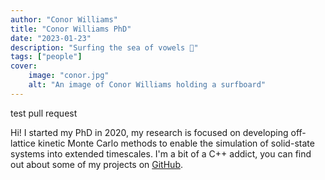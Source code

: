 ```yaml
---
author: "Conor Williams"
title: "Conor Williams PhD"
date: "2023-01-23"
description: "Surfing the sea of vowels 🌊"
tags: ["people"]
cover:
    image: "conor.jpg"
    alt: "An image of Conor Williams holding a surfboard"
---
```



test pull request

Hi! I started my PhD in 2020, my research is focused on developing off-lattice kinetic Monte Carlo methods to enable the simulation of solid-state systems into extended timescales. I'm a bit of a C++ addict, you can find out about some of my projects on [GitHub](https://github.com/ConorWilliams).
